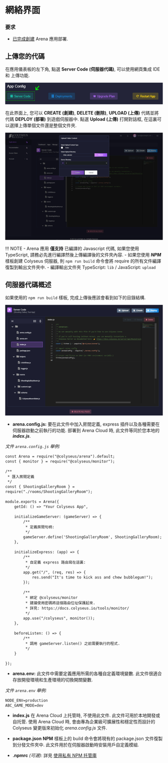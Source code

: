 # 網絡界面

### 要求

* [已完成創建](../create-application/) Arena 應用部署.

## 上傳您的代碼
在應用儀表板的左下角, 點選 **Server Code (伺服器代碼)**, 可以使用網頁集成 IDE 和 上傳功能.

![Arena 應用管理界面](../../images/edit-server-code.jpg)

在此界面上, 您可以 **CREATE (創建)**, **DELETE (刪除)**, **UPLOAD (上傳)** 代碼並將代碼 **DEPLOY (部署)** 到遊戲伺服器中. 點選 **Upload (上傳)** 打開對話框, 在這裏可以選擇上傳單個文件還是整個文件夾.

![Arena 應用管理界面](../../images/upload-dialog.jpg)

!!! NOTE
    - Arena 應用 **僅支持** 已編譯的 Javascript 代碼, 如果您使用 TypeScript, 請務必先進行編譯然後上傳編譯後的文件夾內容.
    - 如果您使用 ***NPM*** 樣板創建 Colyseus 伺服器, 則 ```npm run build``` 命令會將 require 的所有文件編譯復製到輸出文件夾中.
    - 編譯輸出文件夾 TypeScript: ```lib``` / JavaScript: ```upload```

## 伺服器代碼概述

如果使用的 ```npm run build``` 樣板, 完成上傳後應該會看到如下的目錄結構.

![Arena 代碼樣板](../../images/code-template.jpg)

- **arena.config.js:** 要在此文件中加入房間定義, express 插件以及各種需要在伺服器啟動之前執行的功能. 部署到 Arena Cloud 時, 此文件等同於您本地的 ***index.js***.

*文件 ```arena.config.js``` 舉例:*
```
const Arena = require("@colyseus/arena").default;
const { monitor } = require("@colyseus/monitor");

/**
 * 匯入房間定義
 */
const { ShootingGalleryRoom } = require("./rooms/ShootingGalleryRoom");

module.exports = Arena({
    getId: () => "Your Colyseus App",

    initializeGameServer: (gameServer) => {
        /**
         * 定義房間句柄:
         */
        gameServer.define('ShootingGalleryRoom', ShootingGalleryRoom);
    },

    initializeExpress: (app) => {
        /**
         * 自定義 express 路由寫在這裏:
         */
        app.get("/", (req, res) => {
            res.send("It's time to kick ass and chew bubblegum!");
        });

        /**
         * 綁定 @colyseus/monitor
         * 建議使用密碼將這個路由位址保護起來.
         * 詳見: https://docs.colyseus.io/tools/monitor/
         */
        app.use("/colyseus", monitor());
    },

    beforeListen: () => {
        /**
         * 調用 gameServer.listen() 之前需要執行的程式.
         */
    }

});
```
- **arena.env:** 此文件中需要定義應用所需的各種自定義環境變數. 此文件很適合存放開發環境和生產環境的切換開關變數.

*文件 ```arena.env``` 舉例:*
```
NODE_ENV=production
ABC_GAME_MODE=dev
```

- **index.js** 在 Arena Cloud 上托管時, 不使用此文件. 此文件可用於本地開發或自托管. 使用 Arena Cloud 時, 會由專為企業級可擴展性和穩定性而設計的 Colyseus 變更版來初始化 *arena.config.js* 文件.

- **package.json** **NPM** 樣板上的 build 命令會將現有的 package.json 文件復製到分發文件夾中. 此文件用於在伺服器啟動時安裝用戶自定義模組.

- **.npmrc** *(可選)*: 詳見 [使用私有 NPM 托管庫](../../reference/npmrc-custom/)
